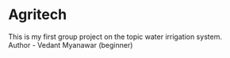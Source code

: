 # Agritech
This is my first group project on the topic water irrigation system.
<br>
Author - Vedant Myanawar (beginner)
